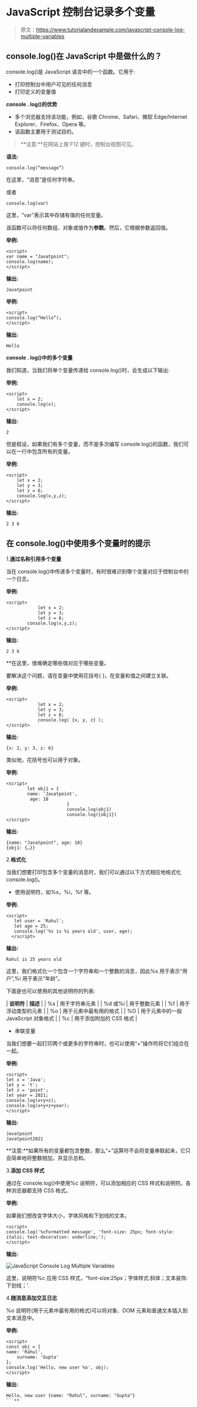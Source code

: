 # JavaScript 控制台记录多个变量

> 原文：<https://www.tutorialandexample.com/javascript-console-log-multiple-variables>

## console.log()在 JavaScript 中是做什么的？

console.log()是 JavaScript 语言中的一个函数。它用于:

*   打印控制台中用户可见的任何消息
*   打印定义的变量值

**console . log()的优势**

*   多个浏览器支持该功能，例如，谷歌 Chrome、Safari、微软 Edge/Internet Explorer、Firefox、Opera 等。
*   该函数主要用于测试目的。

> **注意:**在网站上按 F12 键时，控制台视图可见。

**语法:**

```
console.log(“message”)
```

在这里，“消息”是任何字符串。

或者

```
console.log(var)
```

这里，“var”表示其中存储有值的任何变量。

该函数可以将任何数组、对象或值作为**参数**。然后，它根据参数返回值。

**举例:**

```
<script>
var name = "Javatpoint";
console.log(name);
</script> 
```

**输出:**

```
Javatpoint
```

**举例:**

```
<script>
console.log(“Hello”);
</script> 
```

**输出:**

```
Hello
```

**console . log()中的多个变量**

我们知道，当我们将单个变量传递给 console.log()时，会生成以下输出:

**举例:**

```
<script>
    let x = 2;
    console.log(x);
</script> 
```

**输出:**

```
2
```

但是假设，如果我们有多个变量，而不是多次编写 console.log()的函数，我们可以在一行中包含所有的变量。

**举例:**

```
<script>
    let x = 2;
    let y = 3;
    let z = 6;
    console.log(x,y,z);
</script> 
```

**输出:**

```
2 3 6
```

## 在 console.log()中使用多个变量时的提示

1.**通过名称引用多个变量**

当在 console.log()中传递多个变量时，有时很难识别哪个变量对应于控制台中的一个日志。

**举例:**

```
<script>
    		let x = 2;
    		let y = 3;
    		let z = 6;
   	 	console.log(x,y,z);
</script> 
```

**输出:**

```
2 3 6
```

 **在这里，很难确定哪些值对应于哪些变量。

要解决这个问题，请在变量中使用花括号{ }，在变量和值之间建立关联。

**举例:**

```
<script>
    		let x = 2;
    		let y = 3;
    		let z = 6;
    		console.log( {x, y, z} );
</script> 
```

**输出:**

```
{x: 2, y: 3, z: 6}
```

类似地，花括号也可以用于对象。

**举例:**

```
<script>
   		let obj1 = {
  		name: 'Javatpoint',
 		 age: 18
                       }
                       console.log(obj1)
                       console.log({obj1})
</script> 
```

**输出:**

```
{name: "Javatpoint", age: 18}	
{obj1: {…}} 
```

2.**格式化**

当我们想要打印包含多个变量的消息时，我们可以通过以下方式相应地格式化 console.log()。

*   使用说明符，如%s，%i，%f 等。

**举例:**

```
<script>
   let user = 'Rahul';
   let age = 25;
   console.log('%s is %i years old', user, age);
  </script> 
```

**输出:**

```
Rahul is 25 years old
```

这里，我们格式化一个包含一个字符串和一个整数的消息，因此%s 用于表示“用户”,%i 用于表示“年龄”。

下面是也可以使用的其他说明符的列表:



| **说明符** | **描述** |
| %s | 用于字符串元素 |
| %d 或%i | 用于整数元素 |
| %f | 用于浮动类型的元素 |
| %o | 用于元素中最有用的格式 |
| %O | 用于元素中的一般 JavaScript 对象格式 |
| %c | 用于添加附加的 CSS 格式 |



*   串联变量

当我们想要一起打印两个或更多的字符串时，也可以使用“+”操作符将它们组合在一起。

**举例:**

```
<script>
let x = 'Java';
let y = 't';
let z = 'point';
let year = 2021;
console.log(x+y+z);
console.log(x+y+z+year);
</script> 
```

**输出:**

```
Javatpoint
Javatpoint2021
```

**注意:**如果所有的变量都包含整数，那么“+”运算符不会将变量串联起来，它只会简单地将整数相加，并显示总和。

3.**添加 CSS 样式**

通过在 console.log()中使用%c 说明符，可以添加相应的 CSS 样式和说明符。各种浏览器都支持 CSS 格式。

**举例:**

如果我们想改变字体大小，字体风格和下划线的文本。

```
<script>
console.log('%cFormatted message', 'font-size: 25px; font-style: italic; text-decoration: underline;');
</script> 
```

**输出:**

![JavaScript Console Log Multiple Variables](img/7d27d19d9bd3178f88f76c4dc57b3d66.png)

这里，说明符%c 应用 CSS 样式，“font-size:25px；字体样式:斜体；文本装饰:下划线；'.

4.**随消息添加交互日志**

%o 说明符(用于元素中最有用的格式)可以将对象、DOM 元素和普通文本插入到文本消息中。

**举例:**

```
<script>
const obj = {
name: 'Rahul',
	surname: 'Gupta'
};
console.log('Hello, new user %o', obj);
</script> 
```

**输出:**

```
Hello, new user {name: "Rahul", surname: "Gupta"}
```**